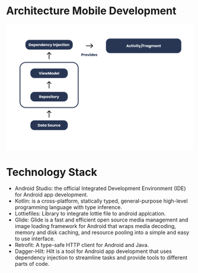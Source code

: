 # Architecture Mobile Development
<img src="https://github.com/SandyAryadika/Ifishy-C242-PS164/blob/main/MobileDevelopment/architec.png" />

# Technology Stack
- Android Studio:  the official Integrated Development Environment (IDE) for Android app development.
- Kotlin: is a cross-platform, statically typed, general-purpose high-level programming language with type inference.
- Lottiefiles: Library to integrate lottie file to android applcation.
- Glide: Glide is a fast and efficient open source media management and image loading framework for Android that wraps media decoding, memory and disk caching, and resource pooling into a simple and easy to use interface.
- Retrofit: A type-safe HTTP client for Android and Java.
- Dagger-Hilt: Hilt is a tool for Android app development that uses dependency injection to streamline tasks and provide tools to different parts of code.
